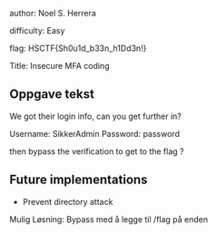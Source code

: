 author: Noel S. Herrera

difficulty: Easy

flag: HSCTF{Sh0u1d_b33n_h1Dd3n!}

Title: Insecure MFA coding

## Oppgave tekst
We got their login info, can you get further in?

Username: SikkerAdmin
Password: password

then bypass the verification to get to the flag ?



## Future implementations
- Prevent directory attack












Mulig Løsning:
Bypass med å legge til /flag på enden